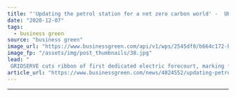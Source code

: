 ```yaml
---
title: "'Updating the petrol station for a net zero carbon world' -  UK's first Electric Forecourt opens for business"
date: "2020-12-07"
tags: 
  - business green
source: "business green"
image_url: "https://www.businessgreen.com/api/v1/wps/2545df8/b664c172-bd0f-47e5-81f2-1f3055e17299/1/GS-EF-Braintree-006-185x114.jpg"
image_fp: "/assets/img/post_thumbnails/38.jpg"
lead: "
 GRIDSERVE cuts ribbon of first dedicated electric forecourt, marking first step in £1bn plan to build nationwide network ..."
article_url: "https://www.businessgreen.com/news/4024552/updating-petrol-station-net-zero-carbon-world-uk-electric-forecourt-business"
---
```


---

